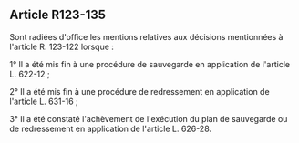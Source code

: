 Article R123-135
----
Sont radiées d'office les mentions relatives aux décisions mentionnées à
l'article R. 123-122 lorsque :

1° Il a été mis fin à une procédure de sauvegarde en application de l'article L.
622-12 ;

2° Il a été mis fin à une procédure de redressement en application de l'article
L. 631-16 ;

3° Il a été constaté l'achèvement de l'exécution du plan de sauvegarde ou de
redressement en application de l'article L. 626-28.
